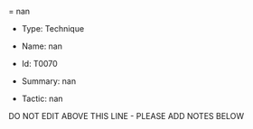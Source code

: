 = nan

* Type: Technique

* Name: nan

* Id: T0070

* Summary: nan

* Tactic: nan

DO NOT EDIT ABOVE THIS LINE - PLEASE ADD NOTES BELOW
